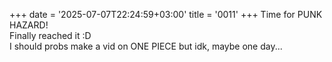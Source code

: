 +++
date = '2025-07-07T22:24:59+03:00'
title = '0011'
+++
Time for PUNK HAZARD!  
Finally reached it :D  
I should probs make a vid on ONE PIECE but idk, maybe one day...
